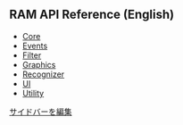 ## RAM API Reference (English)

- [Core]()
- [Events]()
- [Filter]()
- [Graphics]()
- [Recognizer]()
- [UI]()
- [Utility]()

[サイドバーを編集](https://github.com/YCAMInterlab/RAMDanceToolkit/wiki/_Sidebar/_edit)

